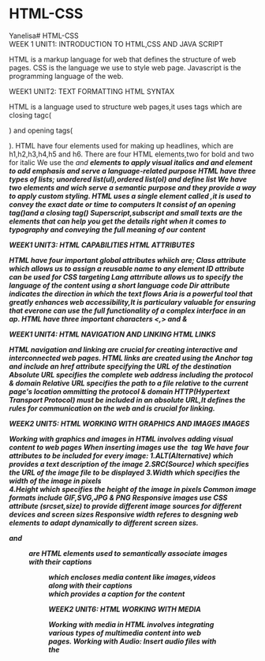 # HTML-CSS
Yanelisa# HTML-CSS   
WEEK 1
UNIT1: INTRODUCTION TO HTML,CSS AND JAVA SCRIPT

HTML is a markup language for web that defines the structure of web pages.
CSS is the language we use to style web page.
Javascript is  the programming language of the web.

WEEK1 
UNIT2: TEXT FORMATTING
HTML SYNTAX

HTML is a language used to structure web pages,it uses tags which are closing tagc(<p>) and opening tags(</p>).
HTML have four elements used for making up headlines, which are h1,h2,h3,h4,h5 and h6.
There are four HTML elements,two for bold and two for italic
We use the <i> and <b> elements to apply visual italics and <em> and <strong> element to add emphasis and serve a language-related purpose
HTML have three types of lists; unordered list(ul),ordered list(ol) and define list
We have two elements <cite> and <block quotes> wich serve a semantic purpose and they provide a way to apply custom styling.
HTML uses a single element called  <time>,it is used to convey the exact date or time to computers
It consist of an opening tag(<time>)and a closing tag(</time>)
Superscript,subscript and small texts are the elements that can help you get the details right when it comes to typography and conveying the full meaning of our content

WEEK1 
UNIT3: HTML CAPABILITIES
HTML ATTRIBUTES

HTML have four important global attributes whiich are;
Class attribute which allows us to assign a reusable name to any element 
ID attribute can be used for CSS targeting
Lang attrribute allows us to specify the language of the content using a short language code
Dir attribute indicates the direction in which the text flows
Aria is a powerful tool that greatly enhances web accessibility,It is particulary valuable for ensuring that everone can use the full functionality of a complex interface in an ap.
HTML have three important characters <,> and &

WEEK1
UNIT4: HTML NAVIGATION AND LINKING
HTML LINKS

HTML navigation and linking are crucial for creating interactive and interconnected web pages.
HTML links are created using the Anchor<a> tag and include an href attribute specifying the URL of the destination
Absolute URL specifies the complete web address including the protocol & domain
Relative URL specifies the path to a file relative to the current page's location ommitting the protocol & domain
HTTP(Hypertext Transport Protocol) must be included in an absolute URL,It defines the rules for communication on the web and is crucial for linking.

WEEK2 
UNIT5: HTML WORKING WITH GRAPHICS AND IMAGES
IMAGES

Working with graphics and images in HTML involves adding visual content to web pages
When inserting images use the <img> tag 
We have four attributes to be included for every image:
1.ALT(Alternative) which provides a text description of the image
2.SRC(Source) which specifies the URL of the image file to be displayed
3.Width which specifies the width of the image in pixels      
4.Height which specifies the height of the image in pixels
Common image formats include GIF,SVG,JPG & PNG
Responsive images use CSS attribute (srcset,size) to provide different image sources for different devices and screen sizes
Responsive width referes to desgning web elements to adapt dynamically to different screen sizes.
<figcaption> and <figure> are HTML elements used to semantically associate images with their captions
<figure> which encloses media content like images,videos along with their captions
<figcaption> which provides a caption for the content

WEEK2
UNIT6: HTML WORKING WITH MEDIA

Working with media in HTML involves integrating various types of multimedia content into web pages.
Working with Audio: Insert audio files with the <audio> tag. Specify audio sources (src attribute) and optional attributes like controls for playback control.
Working with Video: Embed videos using the <video> tag. Provide video sources (src attribute) and optional attributes like controls for playback control.
Working with Captions and Subtitles: Include captions for accessibility using <track> element. Provide alternative text or transcripts for audio content.
Embedding Media via Iframes: Embed external content using <iframe> tag.Specify the source URL with the src attribute. 

WEEK2
UNIT7: HTML CONTENT IDENTIFICATION

Involves uniquely identifying elements in HTML,done using id attribute for individual identification and class attribute for grouping.
HTML supports multiple languages through the lang attribute,helps in indicating the language used in the content for accessibility and search engine optimization.
Generic elements like <div> and <span> are used for structuring content.
They have no inherent meaning and are styled or scripted as needed.         
<div>: Used for creating divisions or sections in a document.
<span>: Used for applying styles to inline elements or grouping inline elements for scripting purposes.

WEEK2
UNIT8: HTML INTERGRATION










